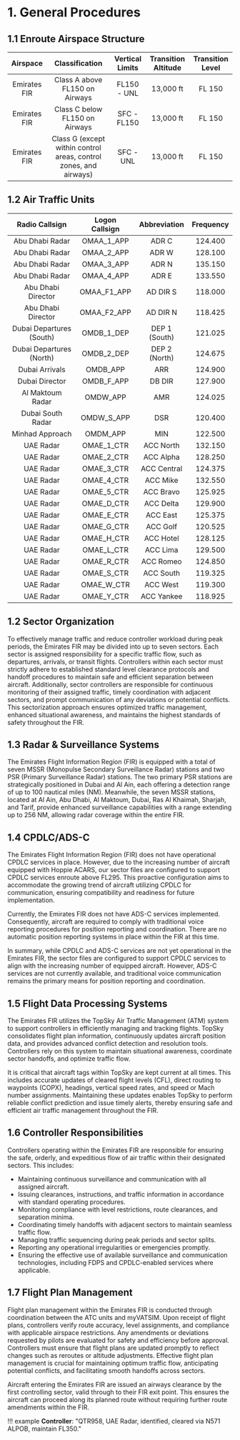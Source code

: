 # 1. General Procedures
## 1.1 Enroute Airspace Structure
|  Airspace  |                           Classification                          | Vertical Limits | Transition Altitude | Transition Level |
|:----------:|:-----------------------------------------------------------------:|:---------------:|:-------------------:|:----------------:|
| Emirates FIR |                   Class A above FL150 on Airways                  |   FL150 - UNL   |      13,000 ft      |      FL 150      |
| Emirates FIR |                   Class C below FL150 on Airways                  |   SFC - FL150   |      13,000 ft      |      FL 150      |
| Emirates FIR | Class G (except within control areas, control zones, and airways) |    SFC - UNL    |      13,000 ft      |      FL 150      |

## 1.2 Air Traffic Units
|  Radio Callsign  | Logon Callsign | Abbreviation | Frequency |
|:----------------:|:--------------:|:------------:|:---------:|
| Abu Dhabi Radar             | OMAA_1_APP       | ADR C          | 124.400     |
| Abu Dhabi Radar             | OMAA_2_APP       | ADR W          | 128.100     |
| Abu Dhabi Radar             | OMAA_3_APP       | ADR N          | 135.150     |
| Abu Dhabi Radar             | OMAA_4_APP       | ADR E          | 133.550     |
| Abu Dhabi Director          | OMAA_F1_APP      | AD DIR S       | 118.000     |
| Abu Dhabi Director          | OMAA_F2_APP      | AD DIR N       | 118.425     |
| Dubai Departures (South)    | OMDB_1_DEP       | DEP 1 (South)  | 121.025     |
| Dubai Departures (North)    | OMDB_2_DEP       | DEP 2 (North)  | 124.675     |
| Dubai Arrivals              | OMDB_APP         | ARR            | 124.900     |
| Dubai Director              | OMDB_F_APP       | DB DIR         | 127.900     |
| Al Maktoum Radar            | OMDW_APP         | AMR            | 124.025     |
| Dubai South Radar           | OMDW_S_APP       | DSR            | 120.400     |
| Minhad Approach             | OMDM_APP         | MIN            | 122.500     |
| UAE Radar                   | OMAE_1_CTR       | ACC North      | 132.150     |
| UAE Radar                   | OMAE_2_CTR       | ACC Alpha      | 128.250     |
| UAE Radar                   | OMAE_3_CTR       | ACC Central    | 124.375     |
| UAE Radar                   | OMAE_4_CTR       | ACC Mike       | 132.550     |
| UAE Radar                   | OMAE_5_CTR       | ACC Bravo      | 125.925     |
| UAE Radar                   | OMAE_D_CTR       | ACC Delta      | 129.900     |
| UAE Radar                   | OMAE_E_CTR       | ACC East       | 125.375     |
| UAE Radar                   | OMAE_G_CTR       | ACC Golf       | 120.525     |
| UAE Radar                   | OMAE_H_CTR       | ACC Hotel      | 128.125     |
| UAE Radar                   | OMAE_L_CTR       | ACC Lima       | 129.500     |
| UAE Radar                   | OMAE_R_CTR       | ACC Romeo      | 124.850     |
| UAE Radar                   | OMAE_S_CTR       | ACC South      | 119.325     |
| UAE Radar                   | OMAE_W_CTR       | ACC West       | 119.300     |
| UAE Radar                   | OMAE_Y_CTR       | ACC Yankee     | 118.925     |

## 1.2 Sector Organization
To effectively manage traffic and reduce controller workload during peak periods, the Emirates FIR may be divided into up to seven sectors. Each sector is assigned responsibility for a specific traffic flow, such as departures, arrivals, or transit flights. Controllers within each sector must strictly adhere to established standard level clearance protocols and handoff procedures to maintain safe and efficient separation between aircraft. Additionally, sector controllers are responsible for continuous monitoring of their assigned traffic, timely coordination with adjacent sectors, and prompt communication of any deviations or potential conflicts. This sectorization approach ensures optimized traffic management, enhanced situational awareness, and maintains the highest standards of safety throughout the FIR.

## 1.3 Radar & Surveillance Systems
The Emirates Flight Information Region (FIR) is equipped with a total of seven MSSR (Monopulse Secondary Surveillance Radar) stations and two PSR (Primary Surveillance Radar) stations. The two primary PSR stations are strategically positioned in Dubai and Al Ain, each offering a detection range of up to 100 nautical miles (NM). Meanwhile, the seven MSSR stations, located at Al Ain, Abu Dhabi, Al Maktoum, Dubai, Ras Al Khaimah, Sharjah, and Tarif, provide enhanced surveillance capabilities with a range extending up to 256 NM, allowing radar coverage within the entire FIR.

## 1.4 CPDLC/ADS-C
The Emirates Flight Information Region (FIR) does not have operational CPDLC services in place. However, due to the increasing number of aircraft equipped with Hoppie ACARS, our sector files are configured to support CPDLC services enroute above FL295. This proactive configuration aims to accommodate the growing trend of aircraft utilizing CPDLC for communication, ensuring compatibility and readiness for future implementation.

Currently, the Emirates FIR does not have ADS-C services implemented. Consequently, aircraft are required to comply with traditional voice reporting procedures for position reporting and coordination. There are no automatic position reporting systems in place within the FIR at this time.

In summary, while CPDLC and ADS-C services are not yet operational in the Emirates FIR, the sector files are configured to support CPDLC services to align with the increasing number of equipped aircraft. However, ADS-C services are not currently available, and traditional voice communication remains the primary means for position reporting and coordination.

## 1.5 Flight Data Processing Systems
The Emirates FIR utilizes the TopSky Air Traffic Management (ATM) system to support controllers in efficiently managing and tracking flights. TopSky consolidates flight plan information, continuously updates aircraft position data, and provides advanced conflict detection and resolution tools. Controllers rely on this system to maintain situational awareness, coordinate sector handoffs, and optimize traffic flow.

It is critical that aircraft tags within TopSky are kept current at all times. This includes accurate updates of cleared flight levels (CFL), direct routing to waypoints (COPX), headings, vertical speed rates, and speed or Mach number assignments. Maintaining these updates enables TopSky to perform reliable conflict prediction and issue timely alerts, thereby ensuring safe and efficient air traffic management throughout the FIR.

## 1.6 Controller Responsibilities
Controllers operating within the Emirates FIR are responsible for ensuring the safe, orderly, and expeditious flow of air traffic within their designated sectors. This includes:

- Maintaining continuous surveillance and communication with all assigned aircraft.
- Issuing clearances, instructions, and traffic information in accordance with standard operating procedures.
- Monitoring compliance with level restrictions, route clearances, and separation minima.
- Coordinating timely handoffs with adjacent sectors to maintain seamless traffic flow.
- Managing traffic sequencing during peak periods and sector splits.
- Reporting any operational irregularities or emergencies promptly.
- Ensuring the effective use of available surveillance and communication technologies, including FDPS and CPDLC-enabled services where applicable.

## 1.7 Flight Plan Management
Flight plan management within the Emirates FIR is conducted through coordination between the ATC units and myVATSIM. Upon receipt of flight plans, controllers verify route accuracy, level assignments, and compliance with applicable airspace restrictions. Any amendments or deviations requested by pilots are evaluated for safety and efficiency before approval. Controllers must ensure that flight plans are updated promptly to reflect changes such as reroutes or altitude adjustments. Effective flight plan management is crucial for maintaining optimum traffic flow, anticipating potential conflicts, and facilitating smooth handoffs across sectors.

Aircraft entering the Emirates FIR are issued an airways clearance by the first controlling sector, valid through to their FIR exit point. This ensures the aircraft can proceed along its planned route without requiring further route amendments within the FIR.

!!! example
    **Controller**: "QTR958, UAE Radar, identified, cleared via N571 ALPOB, maintain FL350."